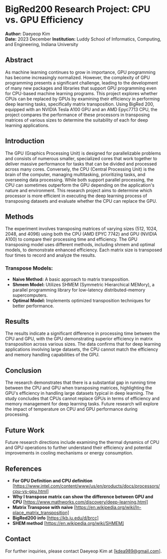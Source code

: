 # BigRed200 Research Project: CPU vs. GPU Efficiency

**Author:** Daeyeop Kim  
**Date:** 2023 December 
**Institution:** Luddy School of Informatics, Computing, and Engineering, Indiana University

## Abstract

As machine learning continues to grow in importance, GPU programming has become increasingly normalized. However, the complexity of GPU programming presents a significant challenge, leading to the development of many new packages and libraries that support GPU programming even for CPU-based machine learning programs. This project explores whether CPUs can be replaced by GPUs by examining their efficiency in performing deep learning tasks, specifically matrix transposition. Using BigRed 200, equipped with an NVIDIA Tesla A100 GPU and an AMD Epyc7713 CPU, the project compares the performance of these processors in transposing matrices of various sizes to determine the suitability of each for deep learning applications.

## Introduction

The GPU (Graphics Processing Unit) is designed for parallelizable problems and consists of numerous smaller, specialized cores that work together to deliver massive performance for tasks that can be divided and processed across many cores. Conversely, the CPU (Central Processing Unit) is the brain of the computer, managing multitasking, prioritizing tasks, and overseeing data processing. While both support parallel processing, the CPU can sometimes outperform the GPU depending on the application's nature and environment. This research project aims to determine which processor is more efficient in executing the deep learning process of transposing datasets and evaluate whether the CPU can replace the GPU.

## Methods

The experiment involves transposing matrices of varying sizes (512, 1024, 2048, and 4096) using both the CPU (AMD EPYC 7742) and GPU (NVIDIA A100) to compare their processing time and efficiency. The GPU transposing model uses different methods, including shmem and optimal models, to demonstrate enhanced efficiency. Each matrix size is transposed four times to record and analyze the results.

### Transpose Models:
- **Naive Method:** A basic approach to matrix transposition.
- **Shmem Model:** Utilizes SHMEM (Symmetric Hierarchical MEMory), a parallel programming library for low-latency distributed-memory supercomputers.
- **Optimal Model:** Implements optimized transposition techniques for better performance.

## Results

The results indicate a significant difference in processing time between the CPU and GPU, with the GPU demonstrating superior efficiency in matrix transposition across various sizes. The data confirms that for deep learning applications involving large datasets, the CPU cannot match the efficiency and memory handling capabilities of the GPU.

## Conclusion

The research demonstrates that there is a substantial gap in running time between the CPU and GPU when transposing matrices, highlighting the GPU's efficiency in handling large datasets typical in deep learning. The study concludes that CPUs cannot replace GPUs in terms of efficiency and memory management for deep learning tasks. Future research will explore the impact of temperature on CPU and GPU performance during processing.

## Future Work

Future research directions include examining the thermal dynamics of CPU and GPU operations to further understand their efficiency and potential improvements in cooling mechanisms or energy consumption.

## References
- **For GPU Definition and CPU definition** 
[https://www.intel.com/content/www/us/en/products/docs/processors/cpu-vs-gpu.html]
- **Why I transpose matrix can show the difference between GPU and CPU** 
[https://www.mathworks.com/discovery/deep-learning.html]
- **Matrix Transpose with naive** 
[https://en.wikipedia.org/wiki/In-place_matrix_transposition] 
- **BigRed200 info** 
[https://kb.iu.edu/d/brcc] 
- **SHEM method** 
[https://en.wikipedia.org/wiki/SHMEM] 




## Contact

For further inquiries, please contact Daeyeop Kim at [kdea989@gmail.com].
